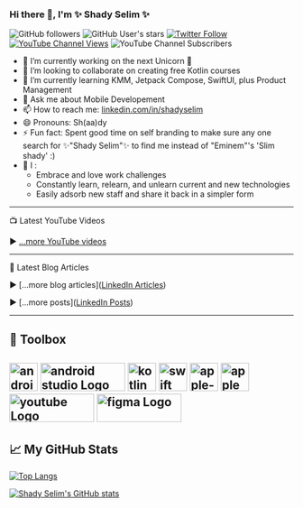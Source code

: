 ### Hi there 👋, I'm ✨ Shady Selim ✨
![GitHub followers](https://img.shields.io/github/followers/shady-selim?style=social) ![GitHub User's stars](https://img.shields.io/github/stars/shady-selim?style=social) <a href="https://twitter.com/dr_Shady_Selim" target="_blank">![Twitter Follow](https://img.shields.io/twitter/follow/dr_Shady_Selim?style=social)</a> <a href="https://www.youtube.com/@Shady-Selim" target="_blank">![YouTube Channel Views](https://img.shields.io/youtube/channel/views/UCxli98N2RGm8mvdFyuoBfZQ?style=social)</a> ![YouTube Channel Subscribers](https://img.shields.io/youtube/channel/subscribers/UCxli98N2RGm8mvdFyuoBfZQ?style=social)
<!--
**Shady-Selim/Shady-Selim** is a ✨ _special_ ✨ repository because its `README.md` (this file) appears on your GitHub profile.

Here are some ideas to get you started:

- 🤔 I’m looking for help with ...
-->
- 🔭 I’m currently working on the next Unicorn 🦄
- 👯 I’m looking to collaborate on creating free Kotlin courses
- 🌱 I’m currently learning KMM, Jetpack Compose, SwiftUI, plus Product Management
- 💬 Ask me about Mobile Developement
- 📫 How to reach me: [linkedin.com/in/shadyselim](https://www.linkedin.com/in/shadyselim)
- 😄 Pronouns: Sh(aa)dy
- ⚡ Fun fact: Spent good time on self branding to make sure any one search for ✨"Shady Selim"✨ to find me instead of "Eminem"'s 'Slim shady'  :)
- 🤔 I :
  - Embrace and love work challenges
  - Constantly learn, relearn, and unlearn current and new technologies
  - Easily adsorb new staff and share it back in a simpler form
---

📺 Latest YouTube Videos

<!-- YOUTUBE-VIDEOS-LIST:START -->
<!-- YOUTUBE-VIDEOS-LIST:END -->


▶ [...more YouTube videos](https://www.youtube.com/c/ShadySelimTube?view_as=subscribe&sub_confirmation=1)

---

📘 Latest Blog Articles
<!-- 
< BLOG-POST-LIST:START >
< BLOG-POST-LIST:END >
 -->
▶ [...more blog articles]([LinkedIn Articles](https://www.linkedin.com/in/shadyselim/recent-activity/articles/))

▶ [...more posts]([LinkedIn Posts](https://www.linkedin.com/in/shadyselim/recent-activity/all/))


---
## 🧰 Toolbox

<img src="https://cdn.worldvectorlogo.com/logos/android-logomark.svg" alt="android Logo" width="50" height="50"/> <img src="https://cdn.worldvectorlogo.com/logos/android-studio-logo.svg" alt="android studio Logo" width="150" height="50"/> <img src="https://cdn.worldvectorlogo.com/logos/kotlin-2.svg" alt="kotlin Logo" width="50" height="50"/> <img src="https://cdn.worldvectorlogo.com/logos/swift-15.svg" alt="swift Logo" width="50" height="50"/> <img src="https://cdn.worldvectorlogo.com/logos/apple-ios.svg" alt="apple-ios Logo" width="50" height="50"/> <img src="https://cdn.worldvectorlogo.com/logos/apple.svg" alt="apple Logo" width="50" height="50"/> <img src="https://cdn.worldvectorlogo.com/logos/youtube.svg" alt="youtube Logo" width="150" height="50"/> <img src="https://cdn.worldvectorlogo.com/logos/figma-5.svg" alt="figma Logo" width="150" height="50"/> 
         <!-- https://cdn.jsdelivr.net/gh/devicons/devicon/icons//androidstudio-original.svg -->
---

## &#x1f4c8; My GitHub Stats
[![Top Langs](https://github-readme-stats.vercel.app/api/top-langs/?username=Shady-Selim&hide=html,css&theme=dracula)](https://github.com/Shady-Selim/github-readme-stats)

[![Shady Selim's GitHub stats](https://github-readme-stats.vercel.app/api?username=Shady-Selim&theme=radical)](https://github.com/Shady-Selim/github-readme-stats)
